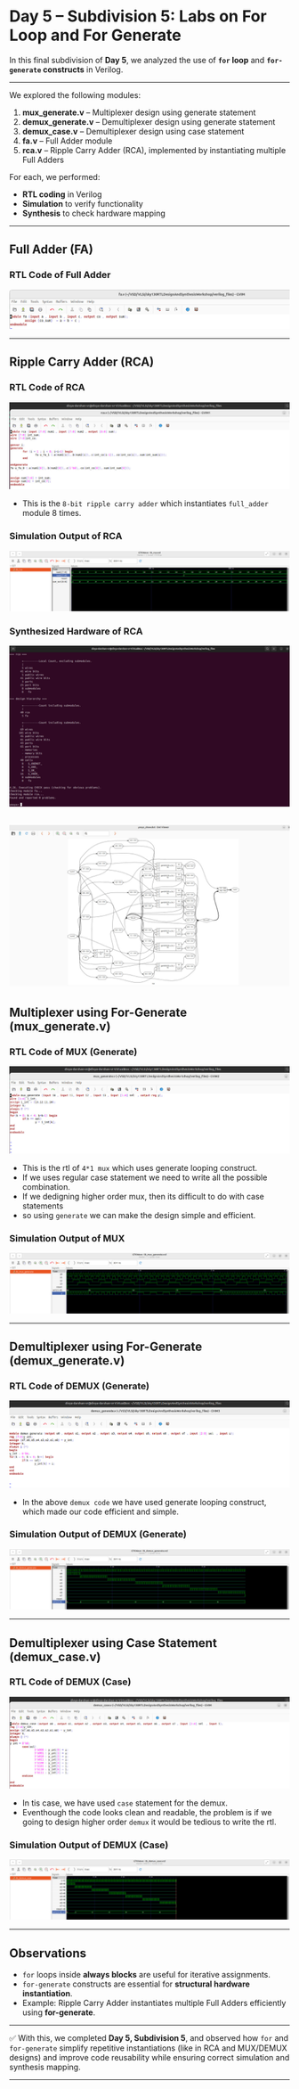 # Day 5 – Subdivision 5: Labs on For Loop and For Generate

In this final subdivision of **Day 5**, we analyzed the use of **`for` loop** and **`for-generate` constructs** in Verilog.  

---

We explored the following modules:  

1. **mux_generate.v** – Multiplexer design using generate statement  
2. **demux_generate.v** – Demultiplexer design using generate statement  
3. **demux_case.v** – Demultiplexer design using case statement  
4. **fa.v** – Full Adder module  
5. **rca.v** – Ripple Carry Adder (RCA), implemented by instantiating multiple Full Adders  

For each, we performed:  
- **RTL coding** in Verilog  
- **Simulation** to verify functionality  
- **Synthesis** to check hardware mapping  

---

## Full Adder (FA)

### RTL Code of Full Adder
![RTL Code of Full Adder](.Screenshots/code_fa.jpg)

---

## Ripple Carry Adder (RCA)

### RTL Code of RCA
![RTL Code of RCA](.Screenshots/code_rca.jpg)

- This is the `8-bit ripple carry adder` which instantiates `full_adder` module 8 times.

### Simulation Output of RCA
![Simulation Output of RCA](.Screenshots/sim_rca.jpg)

### Synthesized Hardware of RCA
![Synthesized Hardware of RCA](.Screenshots/synth_rca.jpg)


![Synthesized Hardware of RC_A](.Screenshots/show.jpg)
---

## Multiplexer using For-Generate (mux_generate.v)

### RTL Code of MUX (Generate)
![RTL Code of mux_generate](.Screenshots/code_mux_generate.jpg)

- This is the rtl of `4*1 mux` which uses generate looping construct.
- If we uses regular case statement we need to write all the possible combination.
- If we dedigning higher order mux, then its difficult to do with case statements
- so using `generate` we can make the design simple and efficient. 

### Simulation Output of MUX
![Simulation Output of mux_generate](.Screenshots/sim_mux_generate.jpg)


---

## Demultiplexer using For-Generate (demux_generate.v)

### RTL Code of DEMUX (Generate)
![RTL Code of demux_generate](.Screenshots/code_demux_generate.jpg)

- In the above `demux code` we have used generate looping construct, which made our code efficient and simple.

### Simulation Output of DEMUX (Generate)
![Simulation Output of demux_generate](.Screenshots/sim_demux_generate.jpg)


---

## Demultiplexer using Case Statement (demux_case.v)

### RTL Code of DEMUX (Case)
![RTL Code of demux_case](.Screenshots/code_demux_case.jpg)

- In tis case, we have used `case` statement for the demux.
- Eventhough the code looks clean and readable, the problem is if we going to design higher order `demux` it would be tedious to write the rtl.

### Simulation Output of DEMUX (Case)
![Simulation Output of demux_case](.Screenshots/sim_demux_case.jpg)

---

## Observations

- `for` loops inside **always blocks** are useful for iterative assignments.  
- `for-generate` constructs are essential for **structural hardware instantiation**.  
- Example: Ripple Carry Adder instantiates multiple Full Adders efficiently using **for-generate**.  

---

✅ With this, we completed **Day 5, Subdivision 5**, and observed how `for` and `for-generate` simplify repetitive instantiations (like in RCA and MUX/DEMUX designs) and improve code reusability while ensuring correct simulation and synthesis mapping.  

---